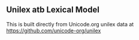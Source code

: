 Unilex atb Lexical Model
----------------------

This is built directly from Unicode.org unilex data at
https://github.com/unicode-org/unilex
